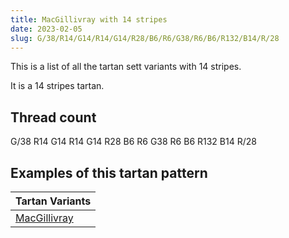 ```yaml
---
title: MacGillivray with 14 stripes
date: 2023-02-05
slug: G/38/R14/G14/R14/G14/R28/B6/R6/G38/R6/B6/R132/B14/R/28
---
```

This is a list of all the tartan sett variants with 14 stripes.

It is a 14 stripes tartan.


## Thread count
G/38 R14 G14 R14 G14 R28 B6 R6 G38 R6 B6 R132 B14 R/28

## Examples of this tartan pattern

| Tartan Variants |
|---------------|
| [MacGillivray](/variants/g/38/r14/g14/r14/g14/r28/b6/r6/g38/r6/b6/r132/b14/r/28-b304080-g008000-rc00000)||
